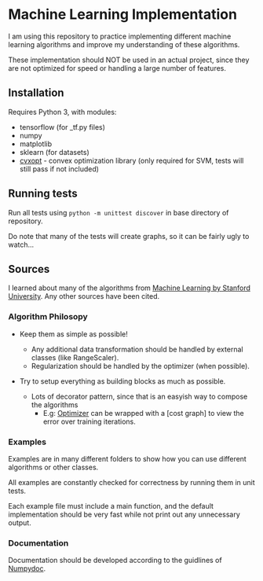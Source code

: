 # Machine Learning Implementation

I am using this repository to practice implementing different machine learning algorithms and improve my understanding of these algorithms.

These implementation should NOT be used in an actual project, since they are not optimized for speed or handling a large number of features.

## Installation

Requires Python 3, with modules:
- tensorflow (for _tf.py files)
- numpy
- matplotlib
- sklearn (for datasets)
- [cvxopt](http://cvxopt.org/) - convex optimization library (only required for SVM, tests will still pass if not included)

## Running tests

Run all tests using `python -m unittest discover` in base directory of repository.

Do note that many of the tests will create graphs, so it can be fairly ugly to watch...

## Sources

I learned about many of the algorithms from [Machine Learning by Stanford University](https://www.coursera.org/learn/machine-learning/).
Any other sources have been cited.

### Algorithm Philosopy
* Keep them as simple as possible!
   * Any additional data transformation should be handled by external classes (like RangeScaler).
   * Regularization should be handled by the optimizer (when possible).
    
* Try to setup everything as building blocks as much as possible.
   * Lots of decorator pattern, since that is an easyish way to compose the algorithms
       * E.g: [Optimizer](https://github.com/Diusrex/Machine-Learning-Implementations/blob/master/optimization_algorithms/optimizer.py)
       can be wrapped with a [cost graph] to view the error over training iterations.
            
### Examples

Examples are in many different folders to show how you can use different algorithms or other classes.

All examples are constantly checked for correctness by running them in unit tests.

Each example file must include a main function, and the default implementation should be
very fast while not print out any unnecessary output.
    
### Documentation
Documentation should be developed according to the guidlines of [Numpydoc](https://github.com/numpy/numpy/blob/master/doc/HOWTO_DOCUMENT.rst.txt).
    
